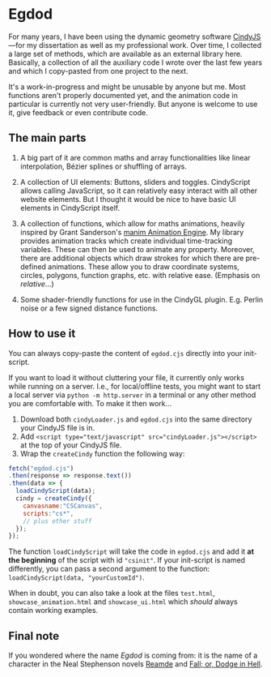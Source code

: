 # Egdod
 
For many years, I have been using the dynamic geometry software <a href="https://cindyjs.org/" target="_blank">CindyJS</a>&mdash;for my dissertation as well as my professional work. Over time, I collected a large set of methods, which are available as an external library here. Basically, a collection of all the auxiliary code I wrote over the last few years and which I copy-pasted from one project to the next. 

It's a work-in-progress and might be unusable by anyone but me. Most functions aren't properly documented yet, and the animation code in particular is currently not very user-friendly. But anyone is welcome to use it, give feedback or even contribute code.

## The main parts
1. A big part of it are common maths and array functionalities like linear interpolation, Bézier splines or shuffling of arrays.

2. A collection of UI elements: Buttons, sliders and toggles. CindyScript allows calling JavaScript, so it can relatively easy interact with all other website elements. But I thought it would be nice to have basic UI elements in CindyScript itself.

3. A collection of functions, which allow for maths animations, heavily inspired by Grant Sanderson's <a href="https://github.com/3b1b/manim" target="_blank">manim Animation Engine</a>. My library provides animation tracks which create individual time-tracking variables. These can then be used to animate any property. Moreover, there are additional objects which draw strokes for which there are pre-defined animations. These allow you to draw coordinate systems, circles, polygons, function graphs, etc. with relative ease. (Emphasis on *relative*…)

4. Some shader-friendly functions for use in the CindyGL plugin. E.g. Perlin noise or a few signed distance functions.


## How to use it
You can always copy-paste the content of `egdod.cjs` directly into your init-script.

If you want to load it without cluttering your file, it currently only works while running on a server. I.e., for local/offline tests, you might want to start a local server via `python -m http.server` in a terminal or any other method you are comfortable with. To make it then work…
1. Download both `cindyLoader.js` and `egdod.cjs` into the same directory your CindyJS file is in.
2. Add `<script type="text/javascript" src="cindyLoader.js"></script>` at the top of your CindyJS file.
3. Wrap the `createCindy` function the following way: 
  ```JavaScript
  fetch("egdod.cjs")
  .then(response => response.text())
  .then(data => {
    loadCindyScript(data);
    cindy = createCindy({
      canvasname:"CSCanvas",
      scripts:"cs*",
      // plus other stuff
    });
  });
  ```
The function `loadCindyScript` will take the code in `egdod.cjs` and add it **at the beginning** of the script with id `"csinit"`. If your init-script is named differently, you can pass a second argument to the function: `loadCindyScript(data, "yourCustomId")`.

When in doubt, you can also take a look at the files `test.html`, `showcase_animation.html` and `showcase_ui.html` which *should* always contain working examples.

## Final note
If you wondered where the name <i>Egdod</i> is coming from: it is the name of a character in the Neal Stephenson novels <a href="https://en.wikipedia.org/wiki/Reamde" target="_blank">Reamde</a> and <a href="https://en.wikipedia.org/wiki/Fall;_or,_Dodge_in_Hell" target="_blank">Fall; or, Dodge in Hell</a>.


